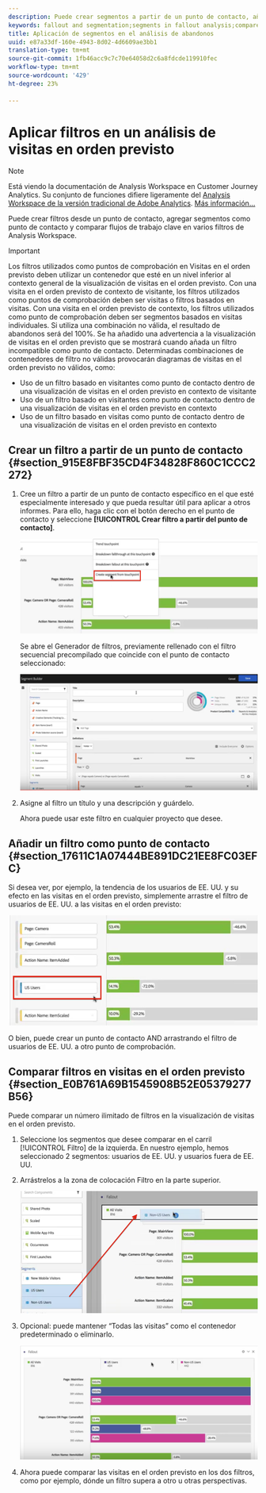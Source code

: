 ```yaml
---
description: Puede crear segmentos a partir de un punto de contacto, añadir segmentos como punto de contacto y comparar flujos de trabajo clave entre diversos segmentos en Analysis Workspace.
keywords: fallout and segmentation;segments in fallout analysis;compare segments in fallout
title: Aplicación de segmentos en el análisis de abandonos
uuid: e87a33df-160e-4943-8d02-4d6609ae3bb1
translation-type: tm+mt
source-git-commit: 1fb46acc9c7c70e64058d2c6a8fdcde119910fec
workflow-type: tm+mt
source-wordcount: '429'
ht-degree: 23%

---
```



# Aplicar filtros en un análisis de visitas en orden previsto

>[!NOTE]
>
>Está viendo la documentación de Analysis Workspace en Customer Journey Analytics. Su conjunto de funciones difiere ligeramente del [Analysis Workspace de la versión tradicional de Adobe Analytics](https://docs.adobe.com/content/help/es-ES/analytics/analyze/analysis-workspace/home.html). [Más información...](/help/getting-started/cja-aa.md)

Puede crear filtros desde un punto de contacto, agregar segmentos como punto de contacto y comparar flujos de trabajo clave en varios filtros de Analysis Workspace.

>[!IMPORTANT]
>
>Los filtros utilizados como puntos de comprobación en Visitas en el orden previsto deben utilizar un contenedor que esté en un nivel inferior al contexto general de la visualización de visitas en el orden previsto. Con una visita en el orden previsto de contexto de visitante, los filtros utilizados como puntos de comprobación deben ser visitas o filtros basados en visitas. Con una visita en el orden previsto de contexto, los filtros utilizados como punto de comprobación deben ser segmentos basados en visitas individuales. Si utiliza una combinación no válida, el resultado de abandonos será del 100%. Se ha añadido una advertencia a la visualización de visitas en el orden previsto que se mostrará cuando añada un filtro incompatible como punto de contacto. Determinadas combinaciones de contenedores de filtro no válidas provocarán diagramas de visitas en el orden previsto no válidos, como:

* Uso de un filtro basado en visitantes como punto de contacto dentro de una visualización de visitas en el orden previsto en contexto de visitante
* Uso de un filtro basado en visitantes como punto de contacto dentro de una visualización de visitas en el orden previsto en contexto
* Uso de un filtro basado en visitas como punto de contacto dentro de una visualización de visitas en el orden previsto en contexto

## Crear un filtro a partir de un punto de contacto {#section_915E8FBF35CD4F34828F860C1CCC2272}

1. Cree un filtro a partir de un punto de contacto específico en el que esté especialmente interesado y que pueda resultar útil para aplicar a otros informes. Para ello, haga clic con el botón derecho en el punto de contacto y seleccione **[!UICONTROL Crear filtro a partir del punto de contacto]**.

   ![](assets/segment-from-touchpoint.png)

   Se abre el Generador de filtros, previamente rellenado con el filtro secuencial precompilado que coincide con el punto de contacto seleccionado:

   ![](assets/segment-builder.png)

1. Asigne al filtro un título y una descripción y guárdelo.

   Ahora puede usar este filtro en cualquier proyecto que desee.

## Añadir un filtro como punto de contacto {#section_17611C1A07444BE891DC21EE8FC03EFC}

Si desea ver, por ejemplo, la tendencia de los usuarios de EE. UU. y su efecto en las visitas en el orden previsto, simplemente arrastre el filtro de usuarios de EE. UU. a las visitas en el orden previsto:

![](assets/segment-touchpoint.png)

O bien, puede crear un punto de contacto AND arrastrando el filtro de usuarios de EE. UU. a otro punto de comprobación.

## Comparar filtros en visitas en el orden previsto {#section_E0B761A69B1545908B52E05379277B56}

Puede comparar un número ilimitado de filtros en la visualización de visitas en el orden previsto.

1. Seleccione los segmentos que desee comparar en el carril [!UICONTROL Filtro] de la izquierda. En nuestro ejemplo, hemos seleccionado 2 segmentos: usuarios de EE. UU. y usuarios fuera de EE. UU.
1. Arrástrelos a la zona de colocación Filtro en la parte superior.

   ![](assets/segment-drop.png)

1. Opcional: puede mantener “Todas las visitas” como el contenedor predeterminado o eliminarlo.

   ![](assets/seg-compare.png)

1. Ahora puede comparar las visitas en el orden previsto en los dos filtros, como por ejemplo, dónde un filtro supera a otro u otras perspectivas.
